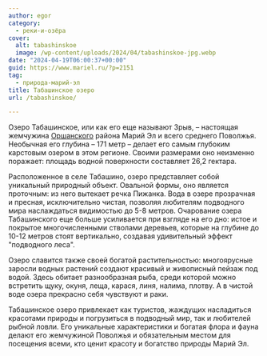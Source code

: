 ```yaml
---
author: egor
category:
  - реки-и-озёра
cover:
  alt: tabashinskoe
  image: /wp-content/uploads/2024/04/tabashinskoe-jpg.webp
date: "2024-04-19T06:00:37+00:00"
guid: https://www.mariel.ru/?p=2151
tag:
  - природа-марий-эл
title: Табашинское озеро
url: /tabashinskoe/

---
```

Озеро Табашинское, или как его еще называют Зрыв, – настоящая жемчужина [Оршанского](/orshanka/) района Марий Эл и всего среднего Поволжья. Необычная его глубина – 171 метр – делает его самым глубоким карстовым озером в этом регионе. Своими размерами оно неизменно поражает: площадь водной поверхности составляет 26,2 гектара.

Расположенное в селе Табашино, озеро представляет собой уникальный природный объект. Овальной формы, оно является проточным: из него вытекает речка Пижанка. Вода в озере прозрачная и пресная, исключительно чистая, позволяя любителям подводного мира наслаждаться видимостью до 5-8 метров. Очарование озера Табашинского еще больше усиливается при взгляде на его дно: истое и покрытое многочисленными стволами деревьев, которые на глубине до 10-12 метров стоят вертикально, создавая удивительный эффект "подводного леса".

Озеро славится также своей богатой растительностью: многоярусные заросли водных растений создают красивый и живописный пейзаж под водой. Здесь обитает разнообразная рыба, среди которой можно встретить щуку, окуня, леща, карася, линя, налима, плотву. А в чистой воде озера прекрасно себя чувствуют и раки.

Табашинское озеро привлекает как туристов, жаждущих насладиться красотами природы и погрузиться в подводный мир, так и любителей рыбной ловли. Его уникальные характеристики и богатая флора и фауна делают его жемчужиной Поволжья и обязательным местом для посещения всеми, кто ценит красоту и богатство природы Марий Эл.
